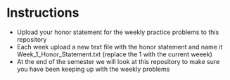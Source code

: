 # Instructions

* Upload your honor statement for the weekly practice problems to this repository
* Each week upload a new text file with the honor statement and name it Week_1_Honor_Statement.txt (replace the 1 with the current weeek)
* At the end of the semester we will look at this repository to make sure you have been keeping up with the weekly problems
